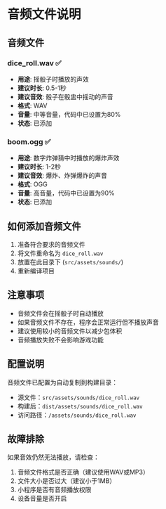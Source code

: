 # 音频文件说明

## 音频文件

### dice_roll.wav ✅
- **用途**: 摇骰子时播放的声效
- **建议时长**: 0.5-1秒
- **建议音效**: 骰子在骰盅中摇动的声音
- **格式**: WAV
- **音量**: 中等音量，代码中已设置为80%
- **状态**: 已添加

### boom.ogg ✅
- **用途**: 数字炸弹猜中时播放的爆炸声效
- **建议时长**: 1-2秒
- **建议音效**: 爆炸、炸弹爆炸的声音
- **格式**: OGG
- **音量**: 高音量，代码中已设置为90%
- **状态**: 已添加

## 如何添加音频文件

1. 准备符合要求的音频文件
2. 将文件重命名为 `dice_roll.wav`
3. 放置在此目录下 (`src/assets/sounds/`)
4. 重新编译项目

## 注意事项

- 音频文件会在摇骰子时自动播放
- 如果音频文件不存在，程序会正常运行但不播放声音
- 建议使用较小的音频文件以减少包体积
- 音频播放失败不会影响游戏功能

## 配置说明

音频文件已配置为自动复制到构建目录：
- 源文件：`src/assets/sounds/dice_roll.wav`
- 构建后：`dist/assets/sounds/dice_roll.wav`
- 访问路径：`/assets/sounds/dice_roll.wav`

## 故障排除

如果音效仍然无法播放，请检查：
1. 音频文件格式是否正确（建议使用WAV或MP3）
2. 文件大小是否过大（建议小于1MB）
3. 小程序是否有音频播放权限
4. 设备音量是否开启
